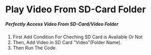 # Play Video From SD-Card Folder

##### Perfectly Access Video From SD-Card/Video Folder

1. First Add Condition For Cheching SD Card is Available Or Not
2. Then, Add Video in SD Card "Video"(Folder Name).
3. Then Run The Code.
